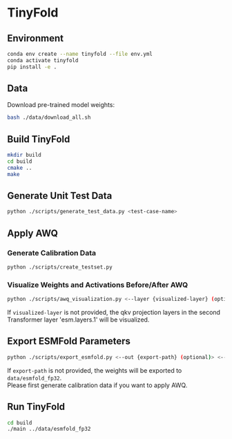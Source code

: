 # TinyFold

## Environment

```bash
conda env create --name tinyfold --file env.yml
conda activate tinyfold
pip install -e .
```

## Data

Download pre-trained model weights:
```bash
bash ./data/download_all.sh
```

## Build TinyFold

```bash
mkdir build
cd build
cmake ..
make
```

## Generate Unit Test Data

```bash
python ./scripts/generate_test_data.py <test-case-name>
```

## Apply AWQ

### Generate Calibration Data

```bash
python ./scripts/create_testset.py
```

### Visualize Weights and Activations Before/After AWQ

```bash
python ./scripts/awq_visualization.py <--layer {visualized-layer} (optional)>
```

If `visualized-layer` is not provided, the qkv projection layers in the second Transformer layer 'esm.layers.1' will be visualized.

## Export ESMFold Parameters

```bash
python ./scripts/export_esmfold.py <--out {export-path} (optional)> <--awq (optional)>
```

If `export-path` is not provided, the weights will be exported to `data/esmfold_fp32`.\
Please first generate calibration data if you want to apply AWQ.

## Run TinyFold

```bash
cd build
./main ../data/esmfold_fp32
```
